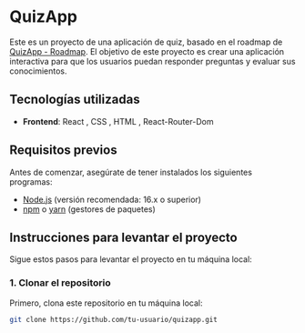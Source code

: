 # QuizApp

Este es un proyecto de una aplicación de quiz, basado en el roadmap de [QuizApp - Roadmap](https://roadmap.sh/projects/quiz-app). El objetivo de este proyecto es crear una aplicación interactiva para que los usuarios puedan responder preguntas y evaluar sus conocimientos.

## Tecnologías utilizadas

- **Frontend**: React , CSS , HTML , React-Router-Dom


## Requisitos previos

Antes de comenzar, asegúrate de tener instalados los siguientes programas:

- [Node.js](https://nodejs.org/) (versión recomendada: 16.x o superior)
- [npm](https://www.npmjs.com/) o [yarn](https://yarnpkg.com/) (gestores de paquetes)

## Instrucciones para levantar el proyecto

Sigue estos pasos para levantar el proyecto en tu máquina local:

### 1. Clonar el repositorio

Primero, clona este repositorio en tu máquina local:

```bash
git clone https://github.com/tu-usuario/quizapp.git
